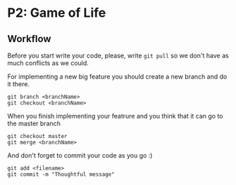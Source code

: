 # P2: Game of Life

## Workflow

Before you start write your code, please, write `git pull` so we don't have as much conflicts as we could.


For implementing a new big feature you should create a new branch and do it there.

```git 
git branch <branchName>
git checkout <branchName>
```

When you finish implementing your featrure and you think that it can go to the master branch 
```git 
git checkout master
git merge <branchName>
```

And don't forget to commit your code as you go :)

```git 
git add <filename>
git commit -m "Thoughtful message"
```

